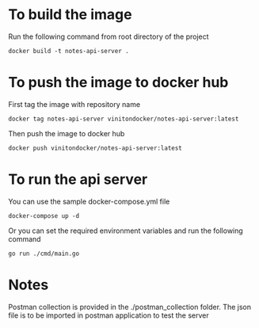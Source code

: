 # To build the image

Run the following command from root directory of the project
```
docker build -t notes-api-server .
```

# To push the image to docker hub

First tag the image with repository name
```
docker tag notes-api-server vinitondocker/notes-api-server:latest
```

Then push the image to docker hub 
```
docker push vinitondocker/notes-api-server:latest
```

# To run the api server
You can use the sample docker-compose.yml file

```
docker-compose up -d
```

Or you can set the required environment variables and run the following command
```
go run ./cmd/main.go
```

# Notes
Postman collection is provided in the ./postman_collection folder. The json file is to be imported in postman application to test the server
